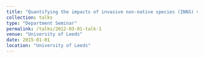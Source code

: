 ```yaml
---
title: "Quantifying the impacts of invasive non-native species (INNS) via top-down and bottom-up processes"
collection: talks
type: "Department Seminar"
permalink: /talks/2012-03-01-talk-1
venue: "University of Leeds"
date: 2015-01-01
location: "University of Leeds"
---
```



